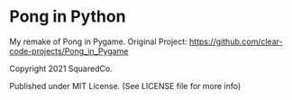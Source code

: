 # Pong in Python
My remake of Pong in Pygame. 
Original Project: https://github.com/clear-code-projects/Pong_in_Pygame

Copyright 2021 SquaredCo.

Published under MIT License. (See LICENSE file for more info)


